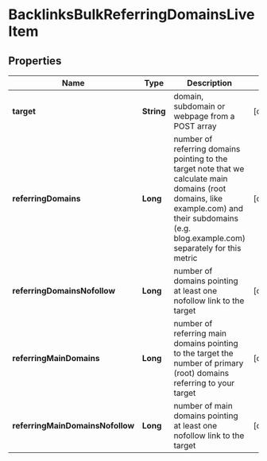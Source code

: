 

# BacklinksBulkReferringDomainsLiveItem


## Properties

| Name | Type | Description | Notes |
|------------ | ------------- | ------------- | -------------|
|**target** | **String** | domain, subdomain or webpage from a POST array |  [optional] |
|**referringDomains** | **Long** | number of referring domains pointing to the target note that we calculate main domains (root domains, like example.com) and their subdomains (e.g. blog.example.com) separately for this metric |  [optional] |
|**referringDomainsNofollow** | **Long** | number of domains pointing at least one nofollow link to the target |  [optional] |
|**referringMainDomains** | **Long** | number of referring main domains pointing to the target the number of primary (root) domains referring to your target |  [optional] |
|**referringMainDomainsNofollow** | **Long** | number of main domains pointing at least one nofollow link to the target |  [optional] |



